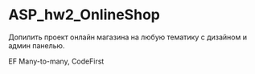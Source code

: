 # ASP_hw2_OnlineShop

Допилить проект онлайн магазина на любую тематику с дизайном и админ панелью.

EF Many-to-many, CodeFirst
